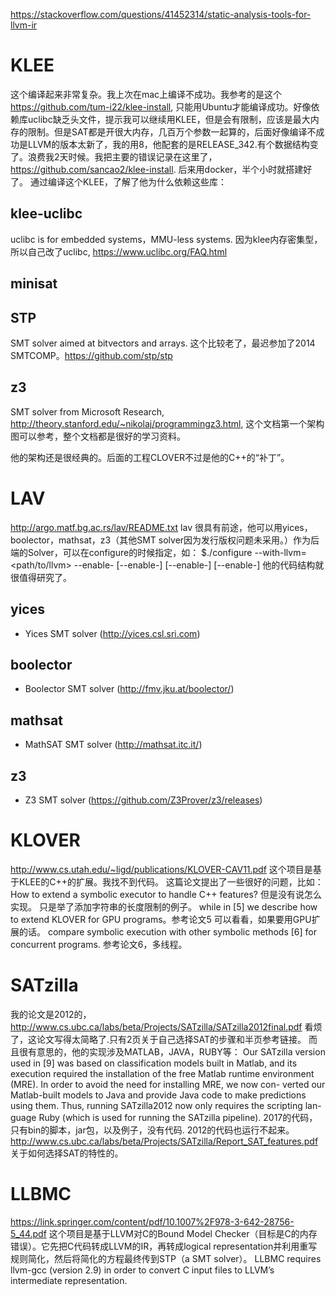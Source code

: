 https://stackoverflow.com/questions/41452314/static-analysis-tools-for-llvm-ir

# KLEE
这个编译起来非常复杂。我上次在mac上编译不成功。我参考的是这个 https://github.com/tum-i22/klee-install, 只能用Ubuntu才能编译成功。好像依赖库uclibc缺乏头文件，提示我可以继续用KLEE，但是会有限制，应该是最大内存的限制。但是SAT都是开很大内存，几百万个参数一起算的，后面好像编译不成功是LLVM的版本太新了，我的用8，他配套的是RELEASE_342.有个数据结构变了。浪费我2天时候。我把主要的错误记录在这里了，https://github.com/sancao2/klee-install.
后来用docker，半个小时就搭建好了。
通过编译这个KLEE，了解了他为什么依赖这些库：
## klee-uclibc
uclibc is for embedded systems，MMU-less systems. 因为klee内存密集型，所以自己改了uclibc, https://www.uclibc.org/FAQ.html
## minisat

## STP
SMT solver aimed at bitvectors and arrays. 这个比较老了，最迟参加了2014 SMTCOMP。https://github.com/stp/stp
## z3
SMT solver from Microsoft Research, http://theory.stanford.edu/~nikolaj/programmingz3.html, 这个文档第一个架构图可以参考，整个文档都是很好的学习资料。

他的架构还是很经典的。后面的工程CLOVER不过是他的C++的“补丁”。

# LAV
http://argo.matf.bg.ac.rs/lav/README.txt
lav 很具有前途，他可以用yices，boolector，mathsat，z3（其他SMT solver因为发行版权问题未采用。）作为后端的Solver，可以在configure的时候指定，如：
$./configure --with-llvm=<path/to/llvm> --enable-<solver1> [--enable-<solver2>] [--enable-<solver3>] [--enable-<solver4>]
他的代码结构就很值得研究了。
## yices
- Yices SMT solver (http://yices.csl.sri.com)
## boolector 
- Boolector SMT solver (http://fmv.jku.at/boolector/)
## mathsat   
- MathSAT SMT solver (http://mathsat.itc.it/)
## z3
- Z3 SMT solver (https://github.com/Z3Prover/z3/releases)

# KLOVER
http://www.cs.utah.edu/~ligd/publications/KLOVER-CAV11.pdf
这个项目是基于KLEE的C++的扩展。我找不到代码。
这篇论文提出了一些很好的问题，比如： How to extend a symbolic executor to handle C++ features? 但是没有说怎么实现。
只是举了添加字符串的长度限制的例子。
while in [5] we describe how to extend KLOVER for GPU programs。参考论文5 可以看看，如果要用GPU扩展的话。
compare symbolic execution with other symbolic methods [6] for concurrent programs. 参考论文6，多线程。


# SATzilla
我的论文是2012的，http://www.cs.ubc.ca/labs/beta/Projects/SATzilla/SATzilla2012final.pdf
看烦了，这论文写得太简略了.只有2页关于自己选择SAT的步骤和半页参考链接。
而且很有意思的，他的实现涉及MATLAB，JAVA，RUBY等：
Our SATzilla version used in [9] was based on classification models built in Matlab, and its execution required the installation of the free Matlab runtime environment (MRE). In order to avoid the need for installing MRE, we now con- verted our Matlab-built models to Java and provide Java code to make predictions using them. Thus, running SATzilla2012 now only requires the scripting lan- guage Ruby (which is used for running the SATzilla pipeline).
2017的代码，只有bin的脚本，jar包，以及例子，没有代码. 2012的代码也运行不起来。
http://www.cs.ubc.ca/labs/beta/Projects/SATzilla/Report_SAT_features.pdf
关于如何选择SAT的特性的。

# LLBMC
https://link.springer.com/content/pdf/10.1007%2F978-3-642-28756-5_44.pdf
这个项目是基于LLVM对C的Bound Model Checker（目标是C的内存错误）。它先把C代码转成LLVM的IR，再转成logical representation并利用重写规则简化，然后将简化的方程最终传到STP（a SMT solver）。
LLBMC requires llvm-gcc (version 2.9) in order to convert C input files to LLVM’s intermediate representation. 
